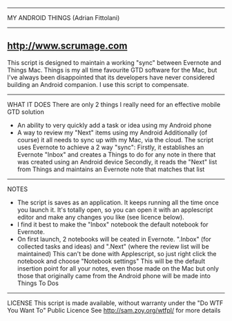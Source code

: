 -----------------------------------------------------------------------------------------------------------------

MY ANDROID THINGS (Adrian Fittolani)

-----------------------------------------------------------------------------------------------------------------
http://www.scrumage.com
-----------------------------------------------------------------------------------------------------------------
This script is designed to maintain a working "sync" between Evernote and Things Mac.
Things is my all time favourite GTD software for the Mac, but I've always been disappointed
that its developers have never considered building an Android companion. 
I use this script to compensate.

-----------------------------------------------------------------------------------------------------------------
WHAT IT DOES
There are only 2 things I really need for an effective mobile GTD solution
* An ability to very quickly add a task or idea using my Android phone
* A way to review my "Next" items using my Android
Additionally (of course) it all needs to sync up with my Mac, via the cloud.
The script uses Evernote to achieve a 2 way "sync":
Firstly, it establishes an Evernote "Inbox"
and creates a Things to do for any note in there that was created using an Android device
Secondly, it reads the "Next" list from Things and maintains an Evernote note that matches that list

-----------------------------------------------------------------------------------------------------------------
NOTES
* The script is saves as an application. It keeps running all the time once you launch it. 
   It's totally open, so you can open it with an applescript editor and make any changes you like (see licence below).
* I find it best to make the "Inbox" notebook the default notebook for Evernote.
* On first launch, 2 notebooks will be ceated in Evernote. 
   ".Inbox" (for collected tasks and ideas) and 
   ".Next" (where the review list will be maintained)
   This can't be done with Applescript, so just right click the notebook and choose "Notebook settings"
   This will be the default insertion point for all your notes, even those made on the Mac
   but only those that originally came from the Android phone will be made into Things To Dos

-----------------------------------------------------------------------------------------------------------------
LICENSE
This script is made available, without warranty under the "Do WTF You Want To" Public Licence
See http://sam.zoy.org/wtfpl/ for more details
